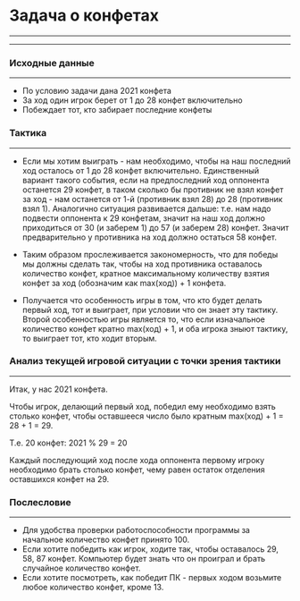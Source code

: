 # Задача о конфетах
___
___

### Исходные данные
___
- По условию задачи дана 2021 конфета
- За ход один игрок берет от 1 до 28 конфет включительно
- Побеждает тот, кто забирает последние конфеты

### Тактика
___
- Если мы хотим выиграть - нам необходимо, чтобы на наш
последний ход осталось от 1 до 28 конфет включительно.
Единственный вариант такого события, если на предпоследний
ход оппонента останется 29 конфет, в таком сколько бы противник
не взял конфет за ход - нам останется от 1-й (противник взял 28)
до 28 (противник взял 1).
Аналогично ситуация развивается дальше: т.е. нам надо подвести
  оппонента к 29 конфетам, значит на наш ход должно приходиться
  от 30 (и заберем 1) до 57 (и заберем 28) конфет. Значит
  предварительно у противника на ход должно остаться 58 конфет.
  
- Таким образом прослеживается закономерность, что для победы
мы должны сделать так, чтобы на ход противника оставалось количество
  конфет, кратное максимальному количеству взятия конфет за ход
  (обозначим как max(ход)) + 1 конфета.
  
- Получается что особенность игры в том, что кто будет делать первый ход,
тот и выиграет, при условии что он знает эту тактику.
  Второй особенностью игры является то, что если изначальное количество
  конфет кратно max(ход) + 1, и оба игрока зныют тактику, то
  выиграет тот, кто ходит вторым.
  
### Анализ текущей игровой ситуации с точки зрения тактики
___

Итак, у нас 2021 конфета.

Чтобы игрок, делающий первый ход, победил ему необходимо взять
столько конфет, чтобы оставшееся число было кратным 
max(ход) + 1 = 28 + 1 = 29.

Т.е. 20 конфет:
2021 % 29 = 20

Каждый последующий ход после хода оппонента первому игроку
необходимо брать столько конфет, чему равен остаток отделения
оставшихся конфет на 29.

### Послесловие
___

- Для удобства проверки работоспособности программы за начальное количество
конфет принято 100.
- Если хотите победить как игрок, ходите так, чтобы оставалось
29, 58, 87 конфет. Компьютер будет знать что он проиграл и брать
  случайное количество конфет.
 - Если хотите посмотреть, как победит ПК - первых ходом возьмите
любое количество конфет, кроме 13.